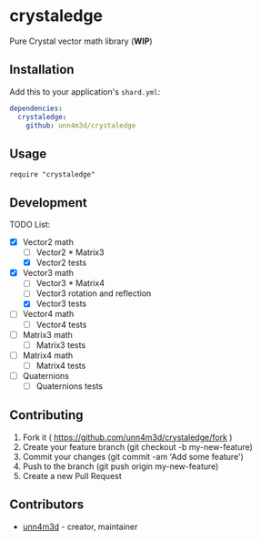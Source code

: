 # crystaledge

Pure Crystal vector math library (**WIP**)


## Installation


Add this to your application's `shard.yml`:

```yaml
dependencies:
  crystaledge:
    github: unn4m3d/crystaledge
```


## Usage


```crystal
require "crystaledge"
```


## Development

TODO List:
- [x] Vector2 math
  - [ ] Vector2 * Matrix3
  - [x] Vector2 tests
- [x] Vector3 math
  - [ ] Vector3 * Matrix4
  - [ ] Vector3 rotation and reflection
  - [x] Vector3 tests
- [ ] Vector4 math
  - [ ] Vector4 tests
- [ ] Matrix3 math
  - [ ] Matrix3 tests
- [ ] Matrix4 math
  - [ ] Matrix4 tests
- [ ] Quaternions
  - [ ] Quaternions tests

## Contributing

1. Fork it ( https://github.com/unn4m3d/crystaledge/fork )
2. Create your feature branch (git checkout -b my-new-feature)
3. Commit your changes (git commit -am 'Add some feature')
4. Push to the branch (git push origin my-new-feature)
5. Create a new Pull Request

## Contributors

- [unn4m3d](https://github.com/unn4m3d) - creator, maintainer
